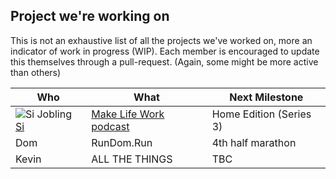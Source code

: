 ## Project we're working on

This is not an exhaustive list of all the projects we've worked on, more an indicator of work in progress (WIP). Each member is encouraged to update this themselves through a pull-request. (Again, some might be more active than others)

| Who   	| What   	| Next Milestone	|
|---	|---	|---	|
| ![Si Jobling](https://pbs.twimg.com/profile_images/1149762389618937856/fLWXTgrR_200x200.jpg) [Si](https://twitter.com/Si)   	| [Make Life Work podcast](https://sijobling.com/makelifework) | Home Edition (Series 3)   	|
| Dom  	| RunDom.Run   	| 4th half marathon  	|
| Kevin  	| ALL THE THINGS	| TBC  	|
